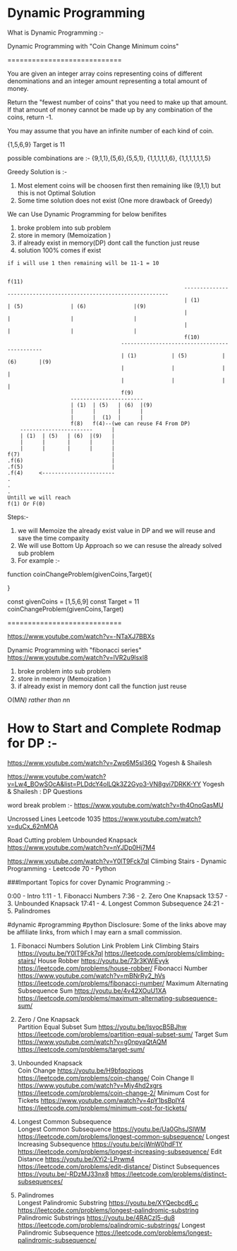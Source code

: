 # Dynamic Programming 


What is Dynamic Programming :- 

Dynamic Programming with "Coin Change Minimum coins"

============================

You are given an integer array coins representing coins of different denominations and an integer amount representing a total amount of money.

Return the "fewest number of coins" that you need to make up that amount. If that amount of money cannot be made up by any combination of the coins, return -1.

You may assume that you have an infinite number of each kind of coin.

{1,5,6,9} Target is 11

possible combinations are :- {9,1,1},{5,6},{5,5,1}, {1,1,1,1,1,6}, {1,1,1,1,1,1,5}

Greedy Solution is :- 
1) Most element coins will be choosen first then remaining like (9,1,1) but this is not Optimal Solution 
2) Some time solution does not exist (One more drawback of Greedy)

We can Use Dynamic Programming for below benifites 

1. broke problem into sub problem 
2. store in memory (Memoization )
3. if already exist in memory(DP) dont call the function just reuse 
4. solution 100% comes if exist 
```
if i will use 1 then remaining will be 11-1 = 10 

                                                                                        f(11)
                                                        -----------------------------------------------------------------  
                                                        | (1)                   | (5)               | (6)               |(9)
                                                        |                       |                   |                   |
                                                        |                       |                   |                   |
                                                        f(10)
                                    ---------------------------------------------    
                                    | (1)           | (5)           | (6)       |(9)
                                    |               |               |           |  
                                    |               |               |           |
                                    f(9)           
                    -----------------------   
                    | (1)  | (5)   | (6)  |(9)
                    |      |       |      |
                    |      |  (1)  |      |   
                    f(8)   f(4)--(we can reuse F4 From DP)
    -----------------------      |
    | (1)  | (5)   | (6)  |(9)   |
    |      |       |      |      |
    |      |       |      |      |
f(7)                             |
.f(6)                            |
.f(5)                            |
.f(4)     <-----------------------
.
.
.
Untill we will reach 
f(1) Or F(0)
```
Steps:-

1. we will Memoize the already exist value in DP and we will reuse and save the time compaxity 
2. We will use Bottom Up Approach so we can resuse the already solved sub problem 
2. For example :-


function coinChangeProblem(givenCoins,Target){


}

const givenCoins = [1,5,6,9]
const Target = 11
coinChangeProblem(givenCoins,Target)

============================

https://www.youtube.com/watch?v=-NTaXJ7BBXs

Dynamic Programming with "fibonacci series"
https://www.youtube.com/watch?v=lVR2u9lsxl8

1. broke problem into sub problem 
2. store in memory (Memoization )
3. if already exist in memory dont call the function just reuse 

O(M*N) rather than n*n 


# How to Start and Complete Rodmap for DP :-
https://www.youtube.com/watch?v=Zwp6M5sl36Q
Yogesh & Shailesh 

https://www.youtube.com/watch?v=Lw4_BOwSOcA&list=PLDdcY4olLQk3Z2Gyo3-VN8gvi7DRKK-YY
Yogesh & Shailesh  : DP Questions 


word break problem :-
https://www.youtube.com/watch?v=th4OnoGasMU


Uncrossed Lines Leetcode 1035
https://www.youtube.com/watch?v=duCx_62nMOA

Road Cutting problem Unbounded Knapsack
https://www.youtube.com/watch?v=nYJDp0Hj7M4




https://www.youtube.com/watch?v=Y0lT9Fck7qI
Climbing Stairs - Dynamic Programming - Leetcode 70 - Python


###Important Topics for cover Dynamic Programming :- 

0:00 - Intro
1:11 - 1. Fibonacci Numbers
7:36 - 2. Zero One Knapsack
13:57 - 3. Unbounded Knapsack
17:41 - 4. Longest Common Subsequence
24:21 - 5. Palindromes


#dynamic #programming #python
Disclosure: Some of the links above may be affiliate links, from which I may earn a small commission.

1. Fibonacci Numbers	            Solution Link	                            Problem Link
Climbing Stairs	                    https://youtu.be/Y0lT9Fck7qI	            https://leetcode.com/problems/climbing-stairs/
House Robber	                    https://youtu.be/73r3KWiEvyk	            https://leetcode.com/problems/house-robber/
Fibonacci Number		            https://www.youtube.com/watch?v=mBNrRy2_hVs https://leetcode.com/problems/fibonacci-number/
Maximum Alternating Subsequence Sum	https://youtu.be/4v42XOuU1XA	            https://leetcode.com/problems/maximum-alternating-subsequence-sum/
		
2. Zero / One Knapsack		
Partition Equal Subset Sum	        https://youtu.be/IsvocB5BJhw	            https://leetcode.com/problems/partition-equal-subset-sum/
Target Sum	                        https://www.youtube.com/watch?v=g0npyaQtAQM	https://leetcode.com/problems/target-sum/
		
3. Unbounded Knapsack		
Coin Change	                        https://youtu.be/H9bfqozjoqs	            https://leetcode.com/problems/coin-change/
Coin Change II	                    https://www.youtube.com/watch?v=Mjy4hd2xgrs	https://leetcode.com/problems/coin-change-2/
Minimum Cost for Tickets	        https://www.youtube.com/watch?v=4pY1bsBpIY4	https://leetcode.com/problems/minimum-cost-for-tickets/
		
4. Longest Common Subsequence		
Longest Common Subsequence	        https://youtu.be/Ua0GhsJSlWM	            https://leetcode.com/problems/longest-common-subsequence/
Longest Increasing Subsequence	    https://youtu.be/cjWnW0hdF1Y	            https://leetcode.com/problems/longest-increasing-subsequence/
Edit Distance	                    https://youtu.be/XYi2-LPrwm4	            https://leetcode.com/problems/edit-distance/
Distinct Subsequences	            https://youtu.be/-RDzMJ33nx8	            https://leetcode.com/problems/distinct-subsequences/
		
5. Palindromes		
Longest Palindromic Substring	    https://youtu.be/XYQecbcd6_c	            https://leetcode.com/problems/longest-palindromic-substring
Palindromic Substrings	            https://youtu.be/4RACzI5-du8	            https://leetcode.com/problems/palindromic-substrings/
Longest Palindromic Subsequence		                                            https://leetcode.com/problems/longest-palindromic-subsequence/






